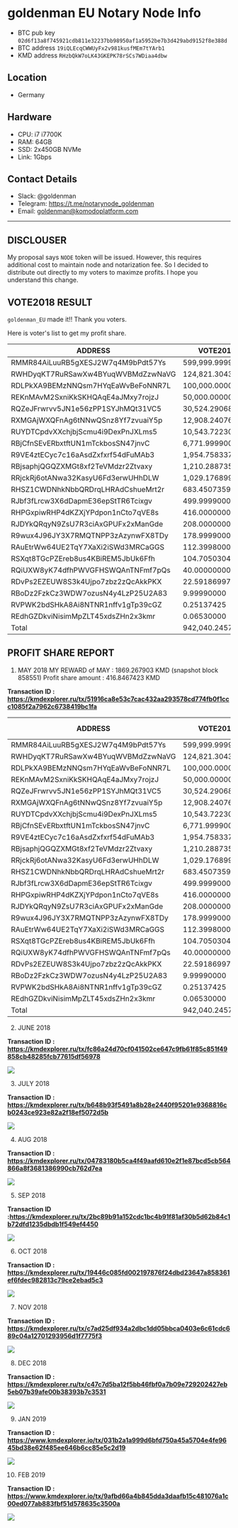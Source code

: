 # goldenman EU Notary Node Info

* BTC pub key `02d6f13a8f745921cdb811e32237bb98950af1a5952be7b3d429abd9152f8e388d`
* BTC address `19iQLEcqCWWUyFx2v981kusfMEm7tYArb1`
* KMD address `RHzbQkW7oLK43GKEPK78rSCs7WDiaa4dbw`

## Location

* Germany

## Hardware

* CPU: i7 i7700K
* RAM: 64GB
* SSD: 2x450GB NVMe
* Link: 1Gbps

## Contact Details

* Slack: @goldenman
* Telegram: https://t.me/notarynode_goldenman
* Email: goldenman@komodoplatform.com

----------------------

## DISCLOUSER
My proposal says `NODE` token will be issued. However, this requires additional cost to maintain node and notarization fee.
So I decided to distribute out directly to my voters to maximze profits. I hope you understand this change.

## VOTE2018 RESULT

`goldenman_EU` made it!! Thank you voters.

Here is voter's list to get my profit share.

ADDRESS | VOTE2018 | %
--|---|--
RMMR84AiLuuRB5gXESJ2W7q4M9bPdt57Ys | 599,999.99990000  | 63.6915%
RWHDyqKT7RuRSawXw4BYuqWVBMdZzwNaVG | 124,821.30438650  | 13.2501%
RDLPkXA9BEMzNNQsm7HYqEaWvBeFoNNR7L | 100,000.00000000  | 10.6153%
REKnMAvM2SxniKkSKHQAqE4aJMxy7rojzJ | 50,000.00000000  | 5.3076%
RQZeJFrwrvv5JN1e56zPP1SYJhMQt31VC5 | 30,524.29068859  | 3.2402%
RXMGAjWXQFnAg6tNNwQSnz8Yf7zvuaiY5p | 12,908.24076680  | 1.3702%
RUYDTCpdvXXchjbjScmu4i9DexPnJXLms5 | 10,543.72230000  | 1.1192%
RBjCfnSEvERbxtftUN1mTckbosSN47jnvC | 6,771.99990000  | 0.7189%
R9VE4ztECyc7c16aAsdZxfxrf54dFuMAb3 | 1,954.75833779  | 0.2075%
RBjsaphjQGQZXMGt8xf2TeVMdzr2Ztvaxy | 1,210.28873587  | 0.1285%
RRjckRj6otANwa32KasyU6Fd3erwUHhDLW | 1,029.17689999  | 0.1092%
RHSZ1CWDNhkNbbQRDrqLHRAdCshueMrt2r | 683.45073599  | 0.0726%
RJbf3fLrcw3X6dDapmE36epStTR6Tcixgv | 499.99990000  | 0.0531%
RHPGxpiwRHP4dKZXjYPdpon1nCto7qVE8s | 416.00000000  | 0.0442%
RJDYkQRqyN9ZsU7R3ciAxGPUFx2xManGde | 208.00000000  | 0.0221%
R9wux4J96JY3X7RMQTNPP3zAzynwFX8TDy | 178.99990000  | 0.0190%
RAuEtrWw64UE2TqY7XaXi2iSWd3MRCaGGS | 112.39980000  | 0.0119%
RSXqt8TGcPZEreb8us4KBiREM5JbUk6Ffh | 104.70503041  | 0.0111%
RQiUXW8yK74dfhPWVGFHSWQAnTNFmf7pQs | 40.00000000  | 0.0042%
RDvPs2EZEUW8S3k4Ujpo7zbz2zQcAkkPKX | 22.59186997  | 0.0024%
RBoDz2FzkCz3WDW7ozusN4y4LzP25U2A83 | 9.99990000  | 0.0011%
RVPWK2bdSHkA8Ai8NTNR1nffv1gTp39cGZ | 0.25137425  | 0.0000%
REdhGZDkviNisimMpZLT45xdsZHn2x3kmr | 0.06530000  | 0.0000%
Total | 942,040.24572616  | 100.0000%


## PROFIT SHARE REPORT

1. MAY 2018 
MY REWARD of MAY : 1869.267903 KMD (snapshot block 858551)
Profit share amount : 416.8467423 KMD

**Transaction ID : https://kmdexplorer.ru/tx/51916ca8e53c7cac432aa293578cd774fb0f1ccc1085f2a7962c6738419bc1fa**

ADDRESS | VOTE2018 | % | Payback (KMD)
--|--|--|--
RMMR84AiLuuRB5gXESJ2W7q4M9bPdt57Ys | 599,999.99990000  | 63.6915% | 265.49613619 
RWHDyqKT7RuRSawXw4BYuqWVBMdZzwNaVG | 124,821.30438650  | 13.2501% | 55.23262339 
RDLPkXA9BEMzNNQsm7HYqEaWvBeFoNNR7L | 100,000.00000000  | 10.6153% | 44.24935604 
REKnMAvM2SxniKkSKHQAqE4aJMxy7rojzJ | 50,000.00000000  | 5.3076% | 22.12467802 
RQZeJFrwrvv5JN1e56zPP1SYJhMQt31VC5 | 30,524.29068859  | 3.2402% | 13.50680207 
RXMGAjWXQFnAg6tNNwQSnz8Yf7zvuaiY5p | 12,908.24076680  | 1.3702% | 5.71181342 
RUYDTCpdvXXchjbjScmu4i9DexPnJXLms5 | 10,543.72230000  | 1.1192% | 4.66552922 
RBjCfnSEvERbxtftUN1mTckbosSN47jnvC | 6,771.99990000  | 0.7189% | 2.99656635 
R9VE4ztECyc7c16aAsdZxfxrf54dFuMAb3 | 1,954.75833779  | 0.2075% | 0.86496798 
RBjsaphjQGQZXMGt8xf2TeVMdzr2Ztvaxy | 1,210.28873587  | 0.1285% | 0.53554497 
RRjckRj6otANwa32KasyU6Fd3erwUHhDLW | 1,029.17689999  | 0.1092% | 0.45540415 
RHSZ1CWDNhkNbbQRDrqLHRAdCshueMrt2r | 683.45073599  | 0.0726% | 0.30242255 
RJbf3fLrcw3X6dDapmE36epStTR6Tcixgv | 499.99990000  | 0.0531% | 0.22124674 
RHPGxpiwRHP4dKZXjYPdpon1nCto7qVE8s | 416.00000000  | 0.0442% | 0.18407732 
RJDYkQRqyN9ZsU7R3ciAxGPUFx2xManGde | 208.00000000  | 0.0221% | 0.09203866 
R9wux4J96JY3X7RMQTNPP3zAzynwFX8TDy | 178.99990000  | 0.0190% | 0.07920630 
RAuEtrWw64UE2TqY7XaXi2iSWd3MRCaGGS | 112.39980000  | 0.0119% | 0.04973619 
RSXqt8TGcPZEreb8us4KBiREM5JbUk6Ffh | 104.70503041  | 0.0111% | 0.04633130 
RQiUXW8yK74dfhPWVGFHSWQAnTNFmf7pQs | 40.00000000  | 0.0042% | 0.01769974 
RDvPs2EZEUW8S3k4Ujpo7zbz2zQcAkkPKX | 22.59186997  | 0.0024% | 0.00999676 
RBoDz2FzkCz3WDW7ozusN4y4LzP25U2A83 | 9.99990000  | 0.0011% | 0.00442489 
RVPWK2bdSHkA8Ai8NTNR1nffv1gTp39cGZ | 0.25137425  | 0.0000% | 0.00011123 
REdhGZDkviNisimMpZLT45xdsZHn2x3kmr | 0.06530000  | 0.0000% | 0.00002889 
Total | 942,040.24572616  | 100.0000% | 416.84674237 


2. JUNE 2018 

**Transaction ID : https://kmdexplorer.ru/tx/fc86a24d70cf041502ce647c9fb61f85c851f49858cb48285fcb77615df56978**

![](https://cdn.steemitimages.com/DQmSNXP7Pnkkzjo6YkXwS8qC5yxpUmCjyKAMdmJ1wU89EoU/image.png)


3. JULY 2018

**Transaction ID : https://kmdexplorer.ru/tx/b648b93f5491a8b28e2440f95201e9368816cb0243ce923e82a2f18ef5072d5b**

![](https://cdn.steemitimages.com/DQmXAwP2Rr9xtKMDs9ipjFfk1nq3VnM1faveS5EC8DFrrGb/image.png)


4. AUG 2018

**Transaction ID : https://kmdexplorer.ru/tx/04783180b5ca4f49aafd610e2f1e87bcd5cb564866a8f3681386990cb762d7ea**

![](https://cdn.steemitimages.com/DQmTVrZM6eQSeSZaDPGxgLEtDpSnCpW8X23vGyaytQ6ExMw/image.png)


5. SEP 2018

**Transaction ID :https://kmdexplorer.ru/tx/2bc89b91a152cdc1bc4b91f81af30b5d62b84c1b72dfd1235dbdb1f549ef4450**

![](https://cdn.steemitimages.com/DQmTg83CbHoec3PqbYUQL93tsJHPu8YWScEhYzLupPupvmy/image.png)


6. OCT 2018

**Transaction ID : https://kmdexplorer.ru/tx/19446c085fd002197876f24dbd23647a858361ef6fdec982813c79ce2ebad5c3**

![](https://cdn.steemitimages.com/DQmeukrnqan2ZxULVg2SXK4G7kqf58HX7NLgV9dvztBBAQX/image.png)


7. NOV 2018

**Transaction ID : https://kmdexplorer.ru/tx/c7ad25df934a2dbc1dd05bbca0403e6c61cdc689c04a12701293956d1f7775f3**

![](https://cdn.steemitimages.com/DQmd1FTPzyv6jzccM9shEf57heygNV9nP2Uwn5oPxYHtq2X/image.png)


8. DEC 2018

**Transaction ID : https://kmdexplorer.ru/tx/c47c7d5ba12f5bb46fbf0a7b09e729202427eb5eb07b39afe00b38393b7c3531**

![](https://cdn.steemitimages.com/DQmbncTUWv3y4DHV9gFibi7rDHR4K13o8mwjhuTecZbWogx/image.png)


9. JAN 2019

**Transaction ID : https://www.kmdexplorer.io/tx/031b2a1a999d6bfd750a45a5704e4fe9645bd38e62f485ee646b6cc85e5c2d19**

![](https://cdn.steemitimages.com/DQmW3JWvQc4qRU5Wq4sXwXxeAnqdDXP4EimurBamP5pgUMo/image.png)


10. FEB 2019

**Transaction ID : https://www.kmdexplorer.io/tx/9afbd66a4b845dda3daafb15c481076a1c00ed077ab883fbf51d578635c3500a**

![](https://cdn.steemitimages.com/DQmSqeemhyanigTLL76x6h9MTTHcr1hWwLjUUhiHQRnuoCw/image.png)


